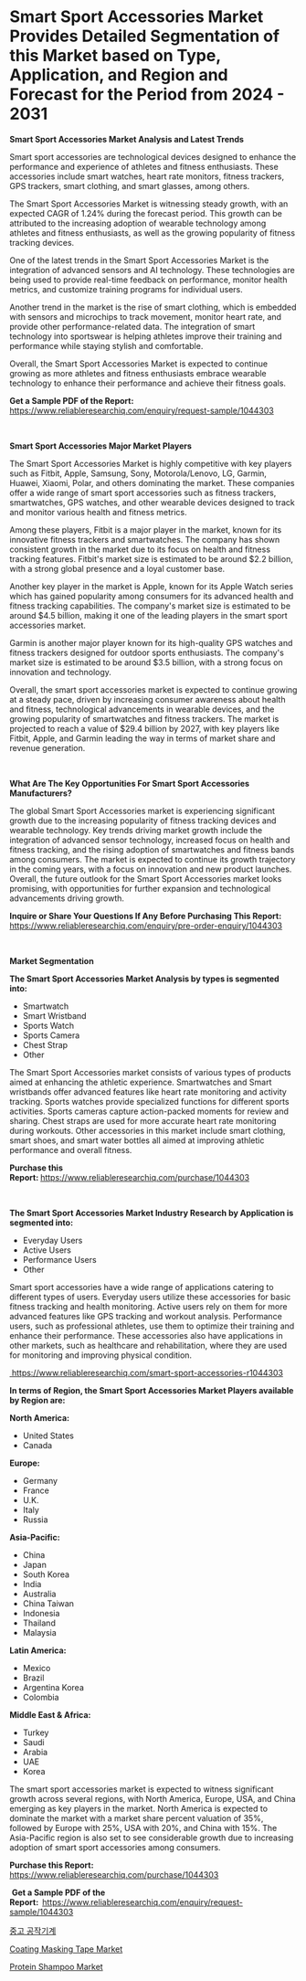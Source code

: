 <p><h1>Smart Sport Accessories Market Provides Detailed Segmentation of this Market based on Type, Application, and Region and Forecast for the Period from 2024 - 2031</h1></p><p><strong>Smart Sport Accessories Market Analysis and Latest Trends</strong></p>
<p><p>Smart sport accessories are technological devices designed to enhance the performance and experience of athletes and fitness enthusiasts. These accessories include smart watches, heart rate monitors, fitness trackers, GPS trackers, smart clothing, and smart glasses, among others.</p><p>The Smart Sport Accessories Market is witnessing steady growth, with an expected CAGR of 1.24% during the forecast period. This growth can be attributed to the increasing adoption of wearable technology among athletes and fitness enthusiasts, as well as the growing popularity of fitness tracking devices.</p><p>One of the latest trends in the Smart Sport Accessories Market is the integration of advanced sensors and AI technology. These technologies are being used to provide real-time feedback on performance, monitor health metrics, and customize training programs for individual users.</p><p>Another trend in the market is the rise of smart clothing, which is embedded with sensors and microchips to track movement, monitor heart rate, and provide other performance-related data. The integration of smart technology into sportswear is helping athletes improve their training and performance while staying stylish and comfortable.</p><p>Overall, the Smart Sport Accessories Market is expected to continue growing as more athletes and fitness enthusiasts embrace wearable technology to enhance their performance and achieve their fitness goals.</p></p>
<p><strong>Get a Sample PDF of the Report:&nbsp;</strong> <a href="https://www.reliableresearchiq.com/enquiry/request-sample/1044303">https://www.reliableresearchiq.com/enquiry/request-sample/1044303</a></p>
<p>&nbsp;</p>
<p><strong>Smart Sport Accessories Major Market Players</strong></p>
<p><p>The Smart Sport Accessories Market is highly competitive with key players such as Fitbit, Apple, Samsung, Sony, Motorola/Lenovo, LG, Garmin, Huawei, Xiaomi, Polar, and others dominating the market. These companies offer a wide range of smart sport accessories such as fitness trackers, smartwatches, GPS watches, and other wearable devices designed to track and monitor various health and fitness metrics.</p><p>Among these players, Fitbit is a major player in the market, known for its innovative fitness trackers and smartwatches. The company has shown consistent growth in the market due to its focus on health and fitness tracking features. Fitbit's market size is estimated to be around $2.2 billion, with a strong global presence and a loyal customer base.</p><p>Another key player in the market is Apple, known for its Apple Watch series which has gained popularity among consumers for its advanced health and fitness tracking capabilities. The company's market size is estimated to be around $4.5 billion, making it one of the leading players in the smart sport accessories market.</p><p>Garmin is another major player known for its high-quality GPS watches and fitness trackers designed for outdoor sports enthusiasts. The company's market size is estimated to be around $3.5 billion, with a strong focus on innovation and technology.</p><p>Overall, the smart sport accessories market is expected to continue growing at a steady pace, driven by increasing consumer awareness about health and fitness, technological advancements in wearable devices, and the growing popularity of smartwatches and fitness trackers. The market is projected to reach a value of $29.4 billion by 2027, with key players like Fitbit, Apple, and Garmin leading the way in terms of market share and revenue generation.</p></p>
<p>&nbsp;</p>
<p><strong>What Are The Key Opportunities For Smart Sport Accessories Manufacturers?</strong></p>
<p><p>The global Smart Sport Accessories market is experiencing significant growth due to the increasing popularity of fitness tracking devices and wearable technology. Key trends driving market growth include the integration of advanced sensor technology, increased focus on health and fitness tracking, and the rising adoption of smartwatches and fitness bands among consumers. The market is expected to continue its growth trajectory in the coming years, with a focus on innovation and new product launches. Overall, the future outlook for the Smart Sport Accessories market looks promising, with opportunities for further expansion and technological advancements driving growth.</p></p>
<p><strong>Inquire or Share Your Questions If Any Before Purchasing This Report:</strong> <a href="https://www.reliableresearchiq.com/enquiry/pre-order-enquiry/1044303">https://www.reliableresearchiq.com/enquiry/pre-order-enquiry/1044303</a></p>
<p>&nbsp;</p>
<p><strong>Market Segmentation</strong></p>
<p><strong>The Smart Sport Accessories Market Analysis by types is segmented into:</strong></p>
<p><ul><li>Smartwatch</li><li>Smart Wristband</li><li>Sports Watch</li><li>Sports Camera</li><li>Chest Strap</li><li>Other</li></ul></p>
<p><p>The Smart Sport Accessories market consists of various types of products aimed at enhancing the athletic experience. Smartwatches and Smart wristbands offer advanced features like heart rate monitoring and activity tracking. Sports watches provide specialized functions for different sports activities. Sports cameras capture action-packed moments for review and sharing. Chest straps are used for more accurate heart rate monitoring during workouts. Other accessories in this market include smart clothing, smart shoes, and smart water bottles all aimed at improving athletic performance and overall fitness.</p></p>
<p><strong>Purchase this Report:&nbsp;</strong><a href="https://www.reliableresearchiq.com/purchase/1044303">https://www.reliableresearchiq.com/purchase/1044303</a></p>
<p>&nbsp;</p>
<p><strong>The Smart Sport Accessories Market Industry Research by Application is segmented into:</strong></p>
<p><ul><li>Everyday Users</li><li>Active Users</li><li>Performance Users</li><li>Other</li></ul></p>
<p><p>Smart sport accessories have a wide range of applications catering to different types of users. Everyday users utilize these accessories for basic fitness tracking and health monitoring. Active users rely on them for more advanced features like GPS tracking and workout analysis. Performance users, such as professional athletes, use them to optimize their training and enhance their performance. These accessories also have applications in other markets, such as healthcare and rehabilitation, where they are used for monitoring and improving physical condition.</p></p>
<p><a href="https://www.reliableresearchiq.com/smart-sport-accessories-r1044303">&nbsp;https://www.reliableresearchiq.com/smart-sport-accessories-r1044303</a></p>
<p><strong>In terms of Region, the Smart Sport Accessories Market Players available by Region are:</strong></p>
<p>
    <p> <strong> North America: </strong>
        <ul>
            <li>United States</li>
            <li>Canada</li>
        </ul>
        </p> 
    <p> <strong> Europe: </strong>
        <ul>
            <li>Germany</li>
            <li>France</li>
            <li>U.K.</li>
            <li>Italy</li>
            <li>Russia</li>
        </ul>
        </p> 
    <p> <strong> Asia-Pacific: </strong>
        <ul>
            <li>China</li>
            <li>Japan</li>
            <li>South Korea</li>
            <li>India</li>
            <li>Australia</li>
            <li>China Taiwan</li>
            <li>Indonesia</li>
            <li>Thailand</li>
            <li>Malaysia</li>
        </ul>
        </p> 
    <p> <strong> Latin America: </strong>
        <ul>
            <li>Mexico</li>
            <li>Brazil</li>
            <li>Argentina Korea</li>
            <li>Colombia</li>
        </ul>
        </p> 
    <p> <strong> Middle East & Africa: </strong>
        <ul>
            <li>Turkey</li>
            <li>Saudi</li>
            <li>Arabia</li>
            <li>UAE</li>
            <li>Korea</li>
        </ul>
    </p>
    </p>
<p><p>The smart sport accessories market is expected to witness significant growth across several regions, with North America, Europe, USA, and China emerging as key players in the market. North America is expected to dominate the market with a market share percent valuation of 35%, followed by Europe with 25%, USA with 20%, and China with 15%. The Asia-Pacific region is also set to see considerable growth due to increasing adoption of smart sport accessories among consumers.</p></p>
<p><strong>Purchase this Report: </strong><a href="https://www.reliableresearchiq.com/purchase/1044303">https://www.reliableresearchiq.com/purchase/1044303</a></p>
<p>&nbsp;<strong>Get a Sample PDF of the Report:&nbsp;&nbsp;</strong><a href="https://www.reliableresearchiq.com/enquiry/request-sample/1044303">https://www.reliableresearchiq.com/enquiry/request-sample/1044303</a></p>
<p><strong></strong></p>
<p><p><a href="https://github.com/vdhdwjyp90142/Market-Research-Report-List-3/blob/main/998287540950.md">중고 공작기계</a></p><p><a href="https://issuu.com/reportprime-2/docs/coating-masking-tape-market-size-2030.pptx">Coating Masking Tape Market</a></p><p><a href="https://github.com/DarrenSipes1990/Market-Research-Report-List-2/blob/main/protein-shampoo-market.md">Protein Shampoo Market</a></p></p>